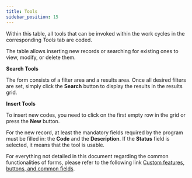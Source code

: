 ```yaml
---
title: Tools 
sidebar_position: 15
---
```


Within this table, all tools that can be invoked within the work cycles in the corresponding *Tools* tab are coded.

The table allows inserting new records or searching for existing ones to view, modify, or delete them.

**Search Tools**

The form consists of a filter area and a results area. Once all desired filters are set, simply click the **Search** button to display the results in the results grid.

**Insert Tools**

To insert new codes, you need to click on the first empty row in the grid or press the **New** button.

For the new record, at least the mandatory fields required by the program must be filled in: the **Code** and the **Description**. If the **Status** field is selected, it means that the tool is usable.

For everything not detailed in this document regarding the common functionalities of forms, please refer to the following link [Custom features, buttons, and common fields](/docs/guide/common).